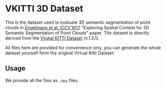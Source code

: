 # VKITTI 3D Dataset

This is the dataset used to evaluate 3D semantic segmentation of point clouds in [Engelmann et al. ICCV'W17](https://www.vision.rwth-aachen.de/page/3dsemseg) "Exploring Spatial Context for 3D Semantic Segmentation of Point Clouds" paper.
The dataset is directly derived from the [Virutal KITTI Dataset](http://www.europe.naverlabs.com/Research/Computer-Vision/Proxy-Virtual-Worlds) (v.1.3.1).

All files here are provided for convenience only, you can generate the whole dataset yourself form the original Virtual Kitti Dataset.

## Usage
We provide all the files as ```.npy``` files.
